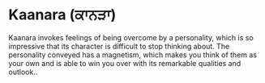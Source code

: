 # Kaanara (ਕਾਨੜਾ)

Kaanara invokes feelings of being overcome by a personality, which is so impressive that its character is difficult to stop thinking about. The personality conveyed has a magnetism, which makes you think of them as your own and is able to win you over with its remarkable qualities and outlook..